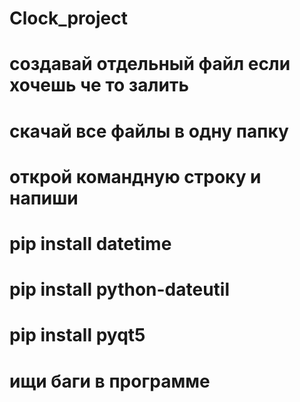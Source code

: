 # Clock_project

# создавай отдельный файл если хочешь че то залить

# скачай все файлы в одну папку

# открой командную строку и напиши

# pip install datetime
# pip install python-dateutil
# pip install pyqt5


# ищи баги в программе
